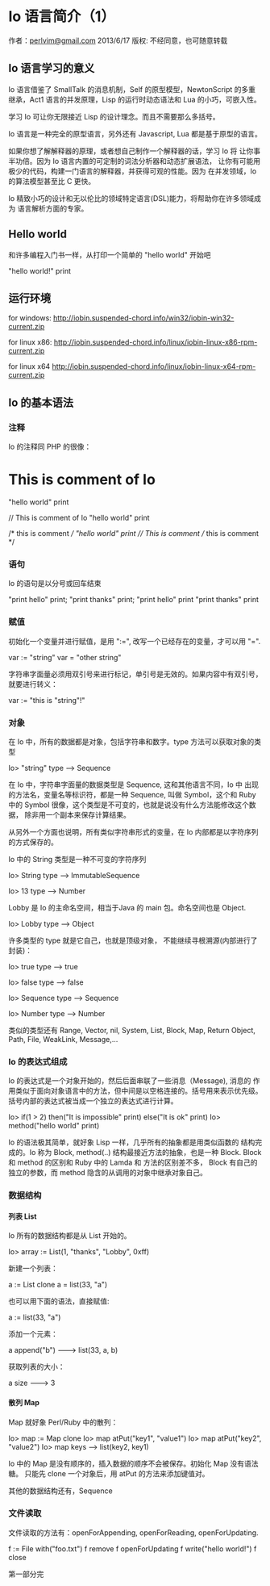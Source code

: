 # Io 语言简介（1）

作者：perlvim@gmail.com 2013/6/17
版权: 不经同意，也可随意转载

## Io 语言学习的意义


Io 语言借鉴了 SmallTalk 的消息机制，Self 的原型模型，NewtonScript 的多重继承，Act1 语言的并发原理，Lisp 的运行时动态语法和 Lua 的小巧，可嵌入性。

学习 Io 可让你无限接近 Lisp 的设计理念。而且不需要那么多括号。

Io 语言是一种完全的原型语言，另外还有 Javascript, Lua 都是基于原型的语言。

如果你想了解解释器的原理，或者想自己制作一个解释器的话，学习 Io 将
让你事半功倍。因为 Io 语言内置的可定制的词法分析器和动态扩展语法，
让你有可能用极少的代码，构建一门语言的解释器，并获得可观的性能。因为
在并发领域，Io 的算法模型甚至比 C 更快。

Io 精致小巧的设计和无以伦比的领域特定语言(DSL)能力，将帮助你在许多领域成为
语言解析方面的专家。

## Hello world

和许多编程入门书一样，从打印一个简单的 "hello world" 开始吧

  "hello world!" print

## 运行环境

  for windows: 
  http://iobin.suspended-chord.info/win32/iobin-win32-current.zip

  for linux x86:
  http://iobin.suspended-chord.info/linux/iobin-linux-x86-rpm-current.zip

  for linux x64
  http://iobin.suspended-chord.info/linux/iobin-linux-x64-rpm-current.zip

## Io 的基本语法

### 注释
Io 的注释同 PHP 的很像：

 # This is comment of Io
 "hello world" print

 // This is comment of Io
 "hello world" print

 /* this is comment */
 "hello world" print // This is comment
 /* 
    this is comment
 */


### 语句

Io 的语句是以分号或回车结束

 "print hello" print; "print thanks" print;
 "print hello" print
 "print thanks" print

### 赋值

初始化一个变量并进行赋值，是用 ":=", 改写一个已经存在的变量，才可以用 "=".

  var := "string"
  var = "other string"

字符串字面量必须用双引号来进行标记，单引号是无效的。如果内容中有双引号，
就要进行转义：

  var := "this is \"string\"!"


### 对象

在 Io 中，所有的数据都是对象，包括字符串和数字。type 方法可以获取对象的类型

  Io> "string" type 
  --> Sequence

在 Io 中，字符串字面量的数据类型是 Sequence, 这和其他语言不同，Io 中
出现的方法名，变量名等标识符，都是一种 Sequence, 叫做 Symbol，这个和 Ruby 
中的 Symbol 很像，这个类型是不可变的，也就是说没有什么方法能修改这个数据，
除非用一个副本来保存计算结果。

从另外一个方面也说明，所有类似字符串形式的变量，在 Io 内部都是以字符序列
的方式保存的。

Io 中的 String 类型是一种不可变的字符序列

   Io> String type
   --> ImmutableSequence

   Io> 13 type
   --> Number

Lobby 是 Io 的主命名空间，相当于Java 的 main 包。命名空间也是 Object.

   Io> Lobby type
   --> Object

许多类型的 type 就是它自己，也就是顶级对象，
不能继续寻根溯源(内部进行了封装)：

   Io> true type
   --> true

   Io> false type
   --> false

   Io> Sequence type
   --> Sequence

   Io> Number type
   --> Number

类似的类型还有 Range, Vector, nil, System, List, Block, Map, Return
Object, Path, File, WeakLink, Message,...

### Io 的表达式组成

Io 的表达式是一个对象开始的，然后后面串联了一些消息（Message), 消息的
作用类似于面向对象语言中的方法，但中间是以空格连接的。括号用来表示优先级。
括号内部的表达式被当成一个独立的表达式进行计算。

  Io> if(1 > 2) then("It is impossible" print) else("It is ok" print)
  Io> method("hello world" print)

Io 的语法极其简单，就好象 Lisp 一样，几乎所有的抽象都是用类似函数的
结构完成的。Io 称为 Block, method(..) 结构最接近方法的抽象，也是一种
Block. Block 和 method 的区别和 Ruby 中的 Lamda 和 方法的区别差不多，
Block 有自己的独立的参数，而 method 隐含的从调用的对象中继承对象自己。

### 数据结构

#### 列表 List

Io 所有的数据结构都是从 List 开始的。

  Io> array := List(1, "thanks", "Lobby", 0xff)

新建一个列表：

   a := List clone
   a = list(33, "a")

也可以用下面的语法，直接赋值:

   a := list(33, "a")

添加一个元素：

   a append("b")
   ---> list(33, a, b)

获取列表的大小：

   a size
   ---> 3

#### 散列 Map

Map 就好象 Perl/Ruby 中的散列：

  Io> map := Map clone
  Io> map atPut("key1", "value1")
  Io> map atPut("key2", "value2")
  Io> map keys
  --> list(key2, key1)

Io 中的 Map 是没有顺序的，插入数据的顺序不会被保存。初始化 Map 没有语法糖。
只能先 clone 一个对象后，用 atPut 的方法来添加键值对。

其他的数据结构还有，Sequence 

### 文件读取

文件读取的方法有：openForAppending, openForReading, openForUpdating.

  f := File with("foo.txt")
  f remove
  f openForUpdating
  f write("hello world!")
  f close

第一部分完
